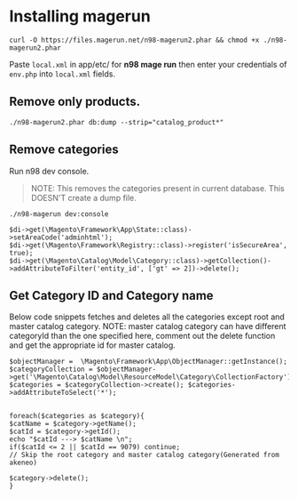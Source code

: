# Installing magerun
`curl -O https://files.magerun.net/n98-magerun2.phar && chmod +x ./n98-magerun2.phar`

Paste `local.xml` in app/etc/ for **n98 mage run**
then enter your credentials of `env.php` into `local.xml` fields.

## Remove only products.
`./n98-magerun2.phar db:dump --strip="catalog_product*"`

## Remove categories
Run n98 dev console.

> NOTE: This removes the categories present in current database. This DOESN'T create a dump file.

`./n98-magerun dev:console`

```
$di->get(\Magento\Framework\App\State::class)->setAreaCode('adminhtml');
$di->get(\Magento\Framework\Registry::class)->register('isSecureArea', true);
$di->get(\Magento\Catalog\Model\Category::class)->getCollection()->addAttributeToFilter('entity_id', ['gt' => 2])->delete();
```

## Get Category ID and Category name
Below code snippets fetches and deletes all the categories except root and master catalog category.
NOTE: master catalog category can have different categoryId than the one specified here, comment out the delete function and get the appropriate id for master catalog.
```
$objectManager =  \Magento\Framework\App\ObjectManager::getInstance();
$categoryCollection = $objectManager->get('\Magento\Catalog\Model\ResourceModel\Category\CollectionFactory'); $categories = $categoryCollection->create(); $categories->addAttributeToSelect('*');


foreach($categories as $category){
$catName = $category->getName();
$catId = $category->getId();
echo "$catId ---> $catName \n";
if($catId <= 2 || $catId == 9079) continue;
// Skip the root category and master catalog category(Generated from akeneo)

$category->delete();
}

```
